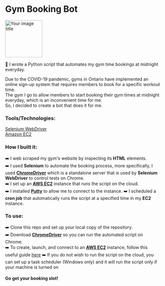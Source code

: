 # Gym Booking Bot

<img src="https://user-images.githubusercontent.com/36112125/113499920-e8431a00-94e7-11eb-977a-0f0810a3a0e8.png" alt="Your image title" width="120"/>

:muscle: I wrote a Python script that automates my gym time bookings at midnight everyday.

Due to the COVID-19 pandemic, gyms in Ontario have implemented an online sign-up system that requires members to book for a specific workout time.  
The gym I go to allow members to start booking their gym times at midnight everyday, which is an inconvenient time for me.  
So, I decided to create a bot that does it for me.

### Tools/Technologies: ###  
[Selenium WebDriver](https://www.selenium.dev/documentation/en/webdriver/)  
[Amazon EC2](https://aws.amazon.com/ec2/)

### How I built it: ###  
:arrow_right:	I web scraped my gym's website by inspecting its **HTML** elements.  
:arrow_right:	I used **Selenium** to automate the booking process, more specifically, 
I used [**ChromeDriver**](https://chromedriver.chromium.org/) which is a standalone server that is used by **Selenium WebDriver** to control tests on Chrome.  
:arrow_right:	I set up an [**AWS EC2**](https://aws.amazon.com/ec2/) instance that runs the script on the cloud.  
:arrow_right:	I installed [**Putty**](https://www.putty.org/) to allow me to connect to the instance.
:arrow_right:	I scheduled a **cron job** that automatically runs the script at a specified time in my **EC2** instance.

### To use: ###  
:arrow_right:	Clone this repo and set up your local copy of the repository.  
:arrow_right:	Download [**ChromeDriver**](https://chromedriver.chromium.org/) so you can run the automated script on Chrome.  
:arrow_right:	To create, launch, and connect to an [**AWS EC2**](https://aws.amazon.com/ec2/) instance, follow this useful guide [here](https://praneeth-kandula.medium.com/launching-and-connecting-to-an-aws-ec2-instance-6678f660bbe6)
:arrow_right:	If you do not wish to run the script on the cloud, you can set up a task scheduler (Windows only) and it will run the script only if your machine is turned on

#### Go get your booking slot! ####
